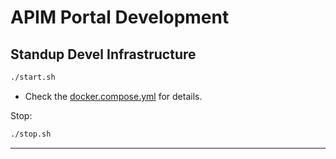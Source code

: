# APIM Portal Development

## Standup Devel Infrastructure

````bash
./start.sh
````

  - Check the [docker.compose.yml](./docker.compose.yml) for details.

Stop:
````bash
./stop.sh
````

---
